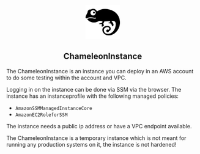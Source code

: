 <p align="center"><a href="https://www.flaticon.com/free-icons/chameleon" title="chameleon icons"><img src=".github/chameleon.png" height="90" alt="Project Logo"></a></p>
<h2 align="center">ChameleonInstance</h3>

The ChameleonInstance is an instance you can deploy in an AWS account to do some testing within the account and VPC.

Logging in on the instance can be done via SSM via the browser. The instance has an instanceprofile with the following managed policies:
- `AmazonSSMManagedInstanceCore`
- `AmazonEC2RoleforSSM`

The instance needs a public ip address or have a VPC endpoint available.


The ChameleonInstance is a temporary instance which is not meant for running any production systems on it, the instance is not hardened!
